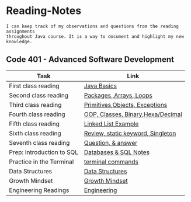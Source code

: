 # Reading-Notes

```
I can keep track of my observations and questions from the reading assignments
throughout Java course. It is a way to document and highlight my new knowledge.
```

## Code 401 - Advanced Software Development

|  Task                                     | Link                                              |
|-------------------------------------------|---------------------------------------------------|
| First class reading                       | [Java Basics](Class-01.md)                        |
| Second class reading                      | [Packages ,Arrays, Loops](Class-02.md)            |
| Third class reading                       | [Primitives,Objects, Exceptions](Class-03.md)     |
| Fourth class reading                      | [OOP, Classes, Binary,Hexa/Decimal](Class-04.md)  |
| Fifth class reading                       | [Linked List Example](Class-05.md)                |
| Sixth class reading                       | [Review, static keyword, Singleton](Class-06.md)  |
| Seventh class reading                     | [Question, & answer](Class-07.md)                 |
| Prep: Introduction to SQL                 | [Databases & SQL Notes](sql-notes.md)             |
| Practice in the Terminal                  | [terminal commands](terminal.md)                  |
| Data Structures                           | [Data Structures](Data-Structures.md)             |
| Growth Mindset                            | [Growth Mindset](Growth-Mindset.md)               |
| Engineering Readings                      | [Engineering](Engineering.md)                     |
